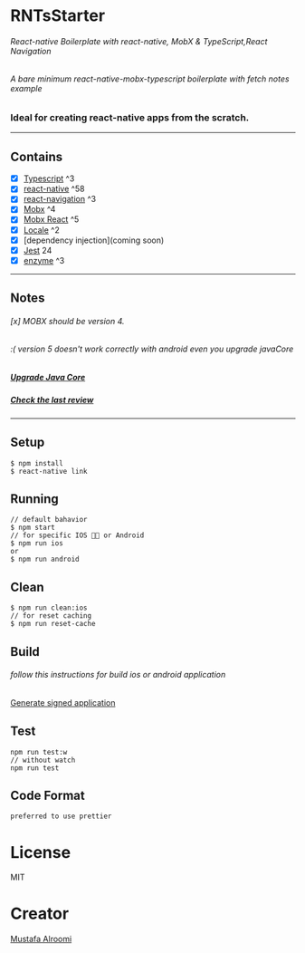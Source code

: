 # RNTsStarter

###### React-native Boilerplate with react-native, MobX & TypeScript,React Navigation

###### A bare minimum react-native-mobx-typescript boilerplate with fetch notes example

### Ideal for creating react-native apps from the scratch.

---

## Contains

- [x] [Typescript](https://www.typescriptlang.org/) ^3
- [x] [react-native](https://facebook.github.io/react-native/docs/getting-started.html) ^58
- [x] [react-navigation](https://reactnavigation.org) ^3
- [x] [Mobx](https://github.com/mobxjs/mobx) ^4
- [x] [Mobx React](https://github.com/mobxjs/mobx-react) ^5
- [x] [Locale](https://github.com/AlexanderZaytsev/react-native-i18n) ^2
- [x] [dependency injection](coming soon)
- [x] [Jest](https://jestjs.io) 24
- [x] [enzyme](https://github.com/airbnb/enzyme) ^3

---

## Notes

###### [x] MOBX should be version 4.

###### :( version 5 doesn't work correctly with android even you upgrade javaCore

##### [Upgrade Java Core](https://github.com/react-native-community/jsc-android-buildscripts#how-to-use-it-with-my-react-native-app)

##### [Check the last review](https://github.com/mobxjs/mobx/issues/1582)

---

## Setup

```
$ npm install
$ react-native link
```

## Running

```
// default bahavior
$ npm start
// for specific IOS 👨‍💻 or Android
$ npm run ios
or
$ npm run android
```

## Clean

```
$ npm run clean:ios
// for reset caching
$ npm run reset-cache
```

## Build

###### follow this instructions for build ios or android application

[Generate signed application](https://facebook.github.io/react-native/docs/signed-apk-android)

## Test

```
npm run test:w
// without watch
npm run test
```

## Code Format

```
preferred to use prettier
```

# License

MIT

# Creator

[Mustafa Alroomi](https://twitter.com/musti_rooni)
